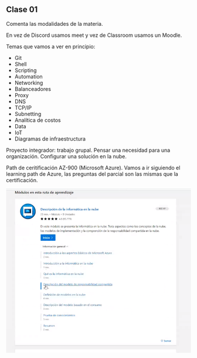 ## Clase 01

Comenta las modalidades de la materia.

En vez de Discord usamos meet y vez de Classroom usamos un Moodle. 

Temas que vamos a ver en principio:

- Git
- Shell
- Scripting
- Automation
- Networking
- Balanceadores
- Proxy
- DNS
- TCP/IP
- Subnetting
- Analítica de costos
- Data
- IoT
- Diagramas de infraestructura

Proyecto integrador: trabajo grupal. Pensar una necesidad para una organización. Configurar una solución en la nube. 

Path de ceritificación AZ-900 (Microsoft Azure). Vamos a ir siguiendo el learning path de Azure, las preguntas del parcial son las mismas que la certificación.

![](./224-assets/ppt-1-nube.png)

